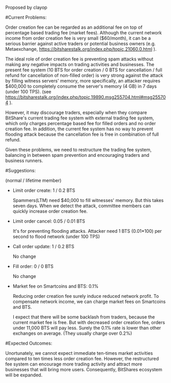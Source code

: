 Proposed by clayop

#Current Problems: 

Order creation fee can be regarded as an additional fee on top of percentage based trading fee (market fees). Although the current network income from order creation fee is very small ($60/month), it can be a serious barrier against active traders or potential business owners (e.g. Metaexchange, https://bitsharestalk.org/index.php/topic,21060.0.html ).

The ideal role of order creation fee is preventing spam attacks without making any negative impacts on trading activities and businesses. The present fee system (10 BTS for order creation / 0 BTS for cancellation / full refund for cancellation of non-filled order) is very strong against the attack by filling witness servers' memory, more specifically, an attacker requires $400,000 to completely consume the server's memory (4 GB) in 7 days (under 100 TPS). (see https://bitsharestalk.org/index.php/topic,19890.msg255704.html#msg255704 ).

However, it may discourage traders, especially when they compare BitShare's current trading fee system with external trading fee system, which only charges percentage based fee for filled orders and no order creation fee.
In addition, the current fee system has no way to prevent flooding attack because the cancellation fee is free in combination of full refund.

Given these problems, we need to restructure the trading fee system, balancing in between spam prevention and encouraging traders and business runners.

#Suggestions:

(normal / lifetime member)

- Limit order create: 1 / 0.2 BTS

  Spammers(LTM) need $40,000 to fill witnesses' memory. But this takes seven days. When we detect the attack, committee members can quickly increase order creation fee.

- Limit order cancel: 0.05 / 0.01 BTS

  It's for preventing flooding attacks. Attacker need 1 BTS (0.01*100) per second to flood network (under 100 TPS)

- Call order update: 1 / 0.2 BTS

  No change

- Fill order: 0 / 0 BTS

  No change

- Market fee on Smartcoins and BTS: 0.1%

  Reducing order creation fee surely induce reduced network profit. To compensate network income, we can charge market fees on Smartcoins and BTS.

  I expect that there will be some backlash from traders, because the current market fee is free. But with decreased order creation fee, orders under 11,000 BTS will pay less. Surely the 0.1% rate is lower than other exchanges on average. (They usually charge over 0.2%)


#Expected Outcomes:

Unortunately, we cannot expect immediate ten-times market activities compared to ten times less order creation fee. However, the restructured fee system can encourage more trading activity and attract more businesses that will bring more users. Consequently, BitShares ecosystem will be expanded.

